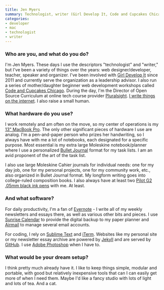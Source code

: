 ```yaml
---
title: Jen Myers
summary: Technologist, writer (Girl Develop It, Code and Cupcakes Chicago)
categories:
- developer
- mac
- technologist
- writer
---
```


### Who are you, and what do you do?

I'm Jen Myers. These days I use the descriptors "technologist" and "writer," but I've been a variety of things over the years: web designer/developer, teacher, speaker and organizer. I've been involved with [Girl Develop It](http://girldevelopit.com/ "A non-profit that helps women learn to code.") since 2011 and currently serve the organization as a leadership advisor. I also run a series of mother/daughter beginner web development workshops called [Code and Cupcakes Chicago](http://codeandcupcakes.net/ "A Chicago coding workshop for mothers and their daughters."). During the day, I'm the Director of Open Source Curriculum at online tech course provider [Pluralsight][]. [I write things on the internet](http://jenmyers.net/ "Jen's website."). I also raise a small human.

### What hardware do you use?

I work remotely and am often on the move, so my center of operations is my [13" MacBook Pro][macbook-pro]. The only other significant pieces of hardware I use are analog. I'm a pen-and-paper person who prizes her handwriting, so I always have with me a lot of notebooks, each designated for a specific purpose. Most essential is my extra large Moleskine notebook/planner where I use a personalized [Bullet Journal][bullet-journal] format for my task lists. I am an avid proponent of the art of the task list.

I also use large Moleskine Cahier journals for individual needs: one for my day job, one for my personal projects, one for my community work, etc., also organized in Bullet Journal format. My longform writing goes into college-ruled composition books. I also always have at least two [Pilot G2 .05mm black ink pens][g2.2] with me. At least.

### And what software?

For daily productivity, I'm a fan of [Evernote][] - I write all of my weekly newsletters and essays there, as well as various other bits and pieces. I use [Sunrise Calendar][sunrise] to provide the digital backup to my paper planner and [Airmail][] to manage several email accounts.

For coding, I rely on [Sublime Text][sublime-text] and [iTerm][iterm2]. Websites like my personal site or my newsletter essay archive are powered by [Jekyll][] and are served by [GitHub][]. I use [Adobe Photoshop][photoshop] when I have to.

### What would be your dream setup?

I think pretty much already have it. I like to keep things simple, modular and portable, with good but relatively inexpensive tools that can I can easily get more of when I need them. Maybe I'd like a fancy studio with lots of light and lots of tea. And a cat.

[bullet-journal]: https://bulletjournal.com/ "An organisational notebook."
[g2.2]: https://www.amazon.com/Pilot-Retractable-Premium-Roller-Point/dp/B001GAOTSW/ "A pen."
[macbook-pro]: https://www.apple.com/macbook-pro/ "A laptop."
[airmail]: http://airmailapp.com/ "A mail client for the Mac."
[evernote]: https://evernote.com/ "Online software for capturing notes."
[github]: https://github.com/ "A Git code repository service."
[iterm2]: https://iterm2.com/ "An alternative terminal application for Mac OS X."
[jekyll]: https://jekyllrb.com/ "A static site generator."
[photoshop]: https://www.adobe.com/products/photoshop.html "A bitmap image editor."
[pluralsight]: https://www.pluralsight.com "An online tech training service."
[sublime-text]: http://www.sublimetext.com/ "A coder's text editor."
[sunrise]: https://itunes.apple.com/app/sunrise-calendar/id886106985 "A Mac app for viewing your Google Calendar."

